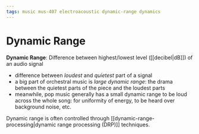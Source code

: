 ```yaml
---
tags: music mus-407 electroacoustic dynamic-range dynamics
---
```


# Dynamic Range

**Dynamic Range**: Difference between highest/lowest level ([[decibel|dB]]) of an audio signal

- difference between _loudest_ and _quietest_ part of a signal
- a big part of orchestral music is _large dynamic range_: the drama between the quietest parts of the piece and the loudest parts
- meanwhile, pop music generally has a small dynamic range to be loud across the whole song: for uniformity of energy, to be heard over background noise, etc.

Dynamic range is often controlled through [[dynamic-range-processing|dynamic range processing (DRP)]] techniques.
